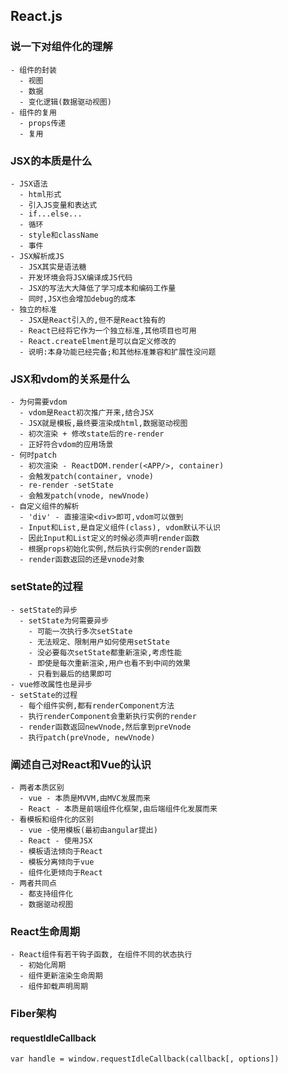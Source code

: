 ## React.js
### 说一下对组件化的理解
    - 组件的封装
      - 视图
      - 数据
      - 变化逻辑(数据驱动视图)
    - 组件的复用
      - props传递
      - 复用
### JSX的本质是什么
    - JSX语法
      - html形式
      - 引入JS变量和表达式
      - if...else...
      - 循环
      - style和className
      - 事件
    - JSX解析成JS
      - JSX其实是语法糖
      - 开发环境会将JSX编译成JS代码
      - JSX的写法大大降低了学习成本和编码工作量
      - 同时,JSX也会增加debug的成本
    - 独立的标准
      - JSX是React引入的,但不是React独有的
      - React已经将它作为一个独立标准,其他项目也可用
      - React.createElment是可以自定义修改的
      - 说明:本身功能已经完备;和其他标准兼容和扩展性没问题
### JSX和vdom的关系是什么
    - 为何需要vdom
      - vdom是React初次推广开来,结合JSX
      - JSX就是模板,最终要渲染成html,数据驱动视图
      - 初次渲染 + 修改state后的re-render
      - 正好符合vdom的应用场景
    - 何时patch
      - 初次渲染 - ReactDOM.render(<APP/>, container)
      - 会触发patch(container, vnode)
      - re-render -setState
      - 会触发patch(vnode, newVnode)
    - 自定义组件的解析
      - 'div' - 直接渲染<div>即可,vdom可以做到
      - Input和List,是自定义组件(class), vdom默认不认识
      - 因此Input和List定义的时候必须声明render函数
      - 根据props初始化实例,然后执行实例的render函数
      - render函数返回的还是vnode对象
### setState的过程
    - setState的异步
      - setState为何需要异步
        - 可能一次执行多次setState
        - 无法规定、限制用户如何使用setState
        - 没必要每次setState都重新渲染,考虑性能
        - 即使是每次重新渲染,用户也看不到中间的效果
        - 只看到最后的结果即可
    - vue修改属性也是异步
    - setState的过程
      - 每个组件实例,都有renderComponent方法
      - 执行renderComponent会重新执行实例的render
      - render函数返回newVnode,然后拿到preVnode
      - 执行patch(preVnode, newVnode)
### 阐述自己对React和Vue的认识
    - 两者本质区别
      - vue - 本质是MVVM,由MVC发展而来
      - React - 本质是前端组件化框架,由后端组件化发展而来
    - 看模板和组件化的区别
      - vue -使用模板(最初由angular提出)
      - React - 使用JSX
      - 模板语法倾向于React
      - 模板分离倾向于vue
      - 组件化更倾向于React
    - 两者共同点
      - 都支持组件化
      - 数据驱动视图
### React生命周期
    - React组件有若干钩子函数, 在组件不同的状态执行
      - 初始化周期
      - 组件更新渲染生命周期
      - 组件卸载声明周期

### Fiber架构
#### requestIdleCallback
```
var handle = window.requestIdleCallback(callback[, options])
```